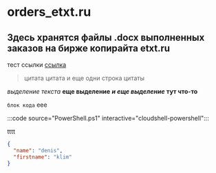 # orders_etxt.ru
## Здесь хранятся файлы .docx выполненных заказов на бирже копирайта etxt.ru
тест ссылки [ссылка](https://github.com/klimovich-anton/XML/blob/main/preferences.xml "тестовая ссылка")
>цитата
>цитата
>и еще одни строка цитаты

*выделение текста*
**еще выделение**
***и еще выделение***
****тут что-то****

```блок кода```
eee

:::code source="PowerShell.ps1" interactive="cloudshell-powershell":::

tttt

```json
{
  "name": "denis",
  "firstname": "klim"
}
